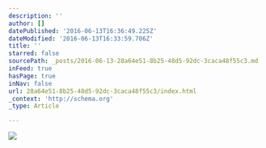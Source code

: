 ```yaml
---
description: ''
author: []
datePublished: '2016-06-13T16:36:49.225Z'
dateModified: '2016-06-13T16:33:59.706Z'
title: ''
starred: false
sourcePath: _posts/2016-06-13-28a64e51-8b25-48d5-92dc-3caca48f55c3.md
inFeed: true
hasPage: true
inNav: false
url: 28a64e51-8b25-48d5-92dc-3caca48f55c3/index.html
_context: 'http://schema.org'
_type: Article

---
```

![](https://the-grid-user-content.s3-us-west-2.amazonaws.com/9615931e-d3f7-4dfc-b077-13f02b4865b5.jpg)